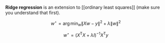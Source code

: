 **Ridge regression** is an extension to [[ordinary least squares]] (make sure you understand that first). 

$$
w^\star = \arg\min_w \lVert Xw - y \rVert^2 + \lambda \lVert w \rVert^2
$$

$$
w^\star = (X^\mathsf{T}X + \lambda I)^{-1}X^\mathsf{T}y
$$